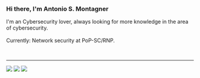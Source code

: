 ### Hi there, I'm Antonio S. Montagner 


I'm an Cybersecurity lover, always looking for more knowledge in the area of cybersecurity.
<br>
<br>
Currently: Network security at PoP-SC/RNP.

<br>

---

  <a href="https://www.linkedin.com/in/antonio-s-montagner/" target="_blank"><img src="https://img.shields.io/badge/LinkedIn-0077B5?style=for-the-badge&logo=linkedin&logoColor=white" target="_blank"></a> 
  <a href="https://www.researchgate.net/profile/Antonio-Montagner-4" target="_blank"><img src="https://img.shields.io/badge/Research_Gate-00CCBB.svg?&style=for-the-badge&logo=ResearchGate&logoColor=white" target="_blank"></a>
  <a href="https://orcid.org/0000-0002-6407-5330" target="_blank"><img src="https://img.shields.io/badge/orcid-A6CE39?style=for-the-badge&logo=orcid&logoColor=white" target="_blank"></a> 

